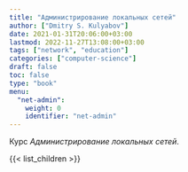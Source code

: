 ```yaml
---
title: "Администрирование локальных сетей"
author: ["Dmitry S. Kulyabov"]
date: 2021-01-31T20:06:00+03:00
lastmod: 2022-11-27T13:08:00+03:00
tags: ["network", "education"]
categories: ["computer-science"]
draft: false
toc: false
type: "book"
menu:
  "net-admin":
    weight: 0
    identifier: "net-admin"
---
```


Курс _Администрирование локальных сетей_.

<!--more-->

{{< list_children >}}
